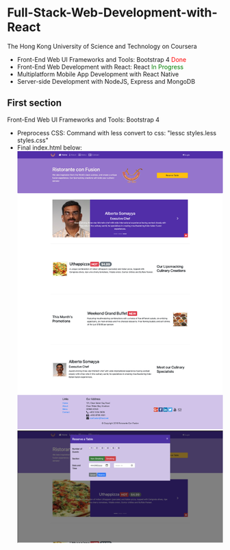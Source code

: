 # Full-Stack-Web-Development-with-React
The Hong Kong University of Science and Technology on Coursera
- Front-End Web UI Frameworks and Tools: Bootstrap 4 <span style="color:red;">Done</span>
- Front-End Web Development with React: React <span style="color: green">In Progress</span>
- Multiplatform Mobile App Development with React Native
- Server-side Development with NodeJS, Express and MongoDB

## First section
Front-End Web UI Frameworks and Tools: Bootstrap 4
- Preprocess CSS: Command with less convert to css: "lessc styles.less styles.css"
- Final index.html below:
![INDEX](img/index_page.png)
![RESERVETABLE](img/reserve_table.png)
